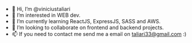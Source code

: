 - 👋 Hi, I’m @viniciustaliari
- 👀 I’m interested in WEB dev.
- 🌱 I’m currently learning ReactJS, ExpressJS, SASS and AWS.
- 💞️ I’m looking to collaborate on frontend and backend projects.
- 📫 If you need to contact me send me a email on taliari33@gmail.com :)

<!---
viniciustaliari/viniciustaliari is a ✨ special ✨ repository because its `README.md` (this file) appears on your GitHub profile.
You can click the Preview link to take a look at your changes.
--->
